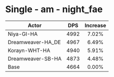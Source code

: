 # Single - am - night_fae
| Actor | DPS | Increase |
|---|:---:|:---:|
|Niya-GI-HA|4992|7.02%|
|Dreamweaver-HA_DE|4967|6.49%|
|Korayn-WHT-HA|4940|5.91%|
|Dreamweaver-SB-HA|4873|4.48%|
|Base|4664|0.00%|
